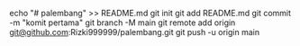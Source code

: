 echo "# palembang" >> README.md 
git init 
git add README.md 
git commit -m "komit pertama" 
git branch -M main 
git remote add origin git@github.com:Rizki999999/palembang.git
 git push -u origin main
